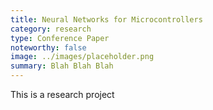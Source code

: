 ```yaml
---
title: Neural Networks for Microcontrollers
category: research
type: Conference Paper
noteworthy: false
image: ../images/placeholder.png
summary: Blah Blah Blah
---
```

This is a research project
